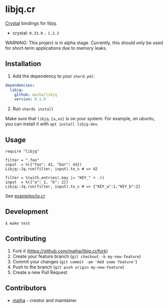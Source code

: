 # libjq.cr

[Crystal](http://crystal-lang.org/) bindings for libjq.

- crystal: `0.33.0` .. `1.2.2`

WARNING: This project is in alpha stage. Currently, this should only be used for short-term applications due to memory leaks.

## Installation

1. Add the dependency to your `shard.yml`:

```yaml
dependencies:
  libjq:
    github: maiha/libjq
    version: 0.1.0
```

2. Run `shards install`

Make sure that `libjq.{a,so}` is on your system.
For example, on ubuntu, you can install it with `apt install libjq-dev`.

## Usage

```crystal
require "libjq"

filter = ".foo"
input  = %({"foo": 42, "bar": 43})
Libjq::Jq.run(filter, input).to_s # => 42

filter = %(with_entries(.key |= "KEY_" + .))
input  = %({"a": 1, "b": 2})
Libjq::Jq.run(filter, input).to_s # => {"KEY_a":1,"KEY_b":2}
```

See [examples/jq.cr](./examples/jq.cr)

## Development

```console
$ make test
```

## Contributing

1. Fork it (<https://github.com/maiha/libjq.cr/fork>)
2. Create your feature branch (`git checkout -b my-new-feature`)
3. Commit your changes (`git commit -am 'Add some feature'`)
4. Push to the branch (`git push origin my-new-feature`)
5. Create a new Pull Request

## Contributors

- [maiha](https://github.com/maiha) - creator and maintainer
